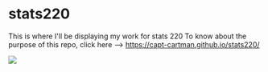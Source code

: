 # stats220

This is where I'll be displaying my work for stats 220
To know about the purpose of this repo, click here --> https://capt-cartman.github.io/stats220/

![](https://c.tenor.com/DaNsjqdZx_cAAAAC/son-goku-kakarott.gif)
